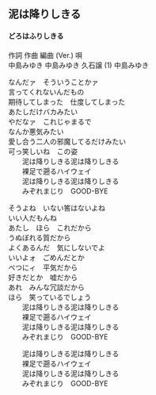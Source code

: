 
## 泥は降りしきる
#### どろはふりしきる

作詞  作曲  編曲 (Ver.)   唄  
中島みゆき   中島みゆき   久石譲 (1)  中島みゆき  
  
  
なんだァ　そういうことかァ  
言ってくれないんだもの  
期待してしまった　仕度してしまった  
あたしだけバカみたい  
やだなァ　これじゃまるで  
なんか悪気みたい  
愛し合う二人の邪魔してるだけみたい  
可っ笑しいね　この姿  
　　泥は降りしきる泥は降りしきる  
　　裸足で遡るハイウェイ  
　　泥は降りしきる泥は降りしきる  
　　みぞれまじり　GOOD-BYE  
  
そうよね　いない筈はないよね  
いい人だもんね  
あたし　ほら　これだから  
うぬぼれる質だから  
よくあるんだ　気にしないでよ  
いいよォ　ごめんだとか  
べつにィ　平気だから  
好きだとか　嘘だから  
あれ　みんな冗談だから  
ほら　笑っているでしょう  
　　泥は降りしきる泥は降りしきる  
　　裸足で遡るハイウェイ  
　　泥は降りしきる泥は降りしきる  
　　みぞれまじり　GOOD-BYE  
  
　　泥は降りしきる泥は降りしきる  
　　裸足で遡るハイウェイ  
　　泥は降りしきる泥は降りしきる  
　　みぞれまじり　GOOD-BYE  